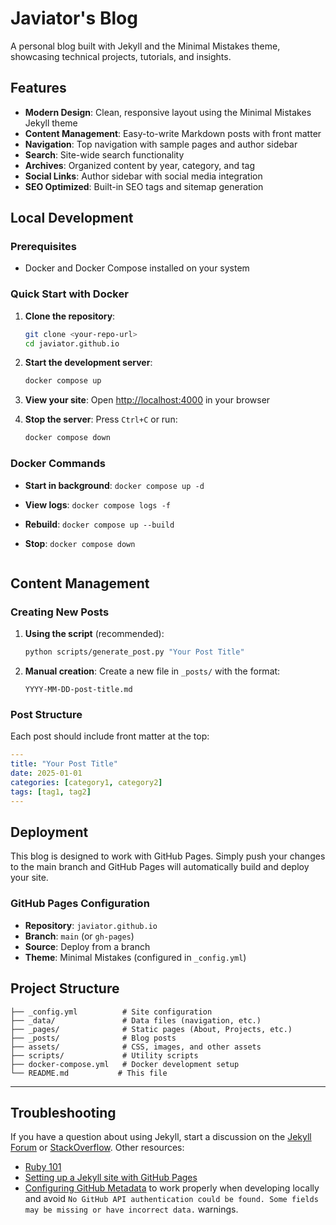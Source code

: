 # Javiator's Blog

A personal blog built with Jekyll and the Minimal Mistakes theme, showcasing technical projects, tutorials, and insights.

## Features

- **Modern Design**: Clean, responsive layout using the Minimal Mistakes Jekyll theme
- **Content Management**: Easy-to-write Markdown posts with front matter
- **Navigation**: Top navigation with sample pages and author sidebar
- **Search**: Site-wide search functionality
- **Archives**: Organized content by year, category, and tag
- **Social Links**: Author sidebar with social media integration
- **SEO Optimized**: Built-in SEO tags and sitemap generation

## Local Development

### Prerequisites

- Docker and Docker Compose installed on your system

### Quick Start with Docker

1. **Clone the repository**:
   ```bash
   git clone <your-repo-url>
   cd javiator.github.io
   ```

2. **Start the development server**:
   ```bash
   docker compose up
   ```

3. **View your site**: Open [http://localhost:4000](http://localhost:4000) in your browser

4. **Stop the server**: Press `Ctrl+C` or run:
   ```bash
   docker compose down
   ```

### Docker Commands

- **Start in background**: `docker compose up -d`
- **View logs**: `docker compose logs -f`
- **Rebuild**: `docker compose up --build`
- **Stop**: `docker compose down`

   ```

## Content Management

### Creating New Posts

1. **Using the script** (recommended):
   ```bash
   python scripts/generate_post.py "Your Post Title"
   ```

2. **Manual creation**: Create a new file in `_posts/` with the format:
   ```
   YYYY-MM-DD-post-title.md
   ```

### Post Structure

Each post should include front matter at the top:
```yaml
---
title: "Your Post Title"
date: 2025-01-01
categories: [category1, category2]
tags: [tag1, tag2]
---
```

## Deployment

This blog is designed to work with GitHub Pages. Simply push your changes to the main branch and GitHub Pages will automatically build and deploy your site.

### GitHub Pages Configuration

- **Repository**: `javiator.github.io`
- **Branch**: `main` (or `gh-pages`)
- **Source**: Deploy from a branch
- **Theme**: Minimal Mistakes (configured in `_config.yml`)

## Project Structure

```
├── _config.yml          # Site configuration
├── _data/               # Data files (navigation, etc.)
├── _pages/              # Static pages (About, Projects, etc.)
├── _posts/              # Blog posts
├── assets/              # CSS, images, and other assets
├── scripts/             # Utility scripts
├── docker-compose.yml   # Docker development setup
└── README.md           # This file
```

---

## Troubleshooting

If you have a question about using Jekyll, start a discussion on the [Jekyll Forum](https://talk.jekyllrb.com/) or [StackOverflow](https://stackoverflow.com/questions/tagged/jekyll). Other resources:

- [Ruby 101](https://jekyllrb.com/docs/ruby-101/)
- [Setting up a Jekyll site with GitHub Pages](https://jekyllrb.com/docs/github-pages/)
- [Configuring GitHub Metadata](https://github.com/jekyll/github-metadata/blob/master/docs/configuration.md#configuration) to work properly when developing locally and avoid `No GitHub API authentication could be found. Some fields may be missing or have incorrect data.` warnings.
